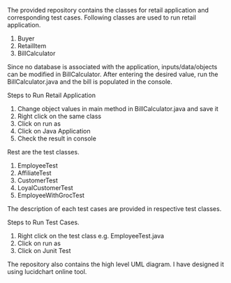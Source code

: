 The provided repository contains the classes for retail application and corresponding test cases.
Following classes are used to run retail application.
1. Buyer
2. RetailItem
3. BillCalculator

Since no database is associated with the application, inputs/data/objects can be modified in BillCalculator. After entering the
desired value, run the BillCalculator.java and the bill is populated in the console.

Steps to Run Retail Application
1. Change object values in main method in BillCalculator.java and save it
2. Right click on the same class
3. Click on run as
4. Click on Java Application
5. Check the result in console

Rest are the test classes.
1. EmployeeTest
2. AffiliateTest
3. CustomerTest
4. LoyalCustomerTest
5. EmployeeWithGrocTest

The description of each test cases are provided in respective test classes. 

Steps to Run Test Cases.
1. Right click on the test class e.g. EmployeeTest.java
2. Click on run as
3. Click on Junit Test

The repository also contains the high level UML diagram. I have designed it using lucidchart online tool.


